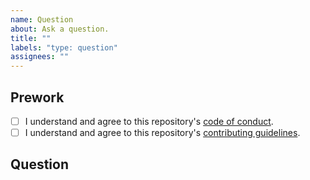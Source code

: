 ```yaml
---
name: Question
about: Ask a question.
title: ""
labels: "type: question"
assignees: ""
---
```


## Prework

* [ ] I understand and agree to this repository's [code of conduct](https://github.com/wlandau/targets-design/blob/main/CODE_OF_CONDUCT.md).
* [ ] I understand and agree to this repository's [contributing guidelines](https://github.com/wlandau/targets-design/blob/main/CONTRIBUTING.md).

## Question

